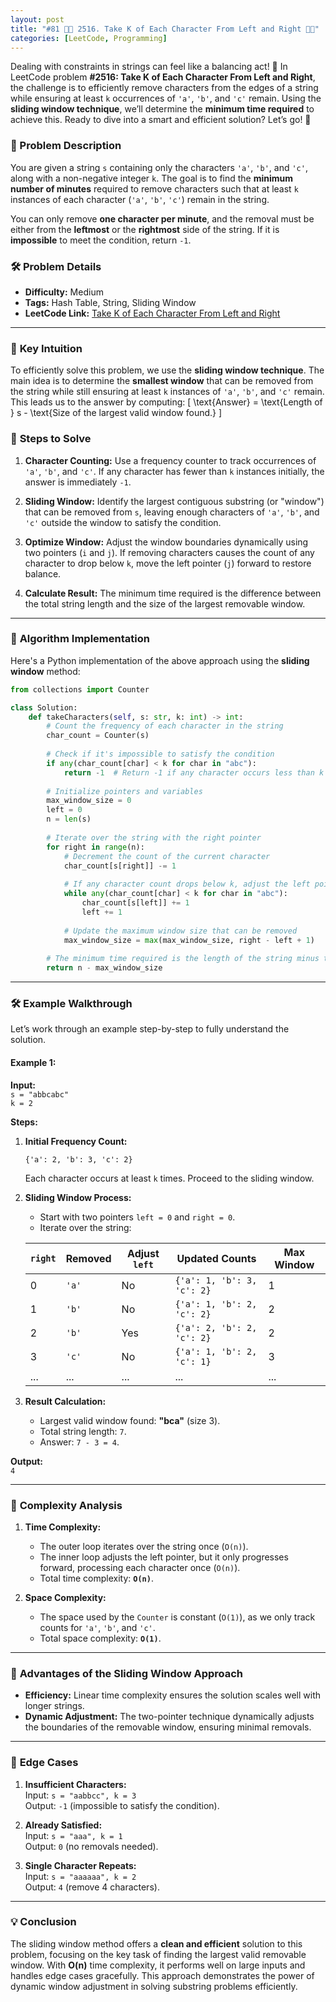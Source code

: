 ```yaml
---
layout: post  
title: "#81 📏🧮 2516. Take K of Each Character From Left and Right 🧠🚀"  
categories: [LeetCode, Programming]  
---
```


Dealing with constraints in strings can feel like a balancing act! 🧩 In LeetCode problem **#2516: Take K of Each Character From Left and Right**, the challenge is to efficiently remove characters from the edges of a string while ensuring at least `k` occurrences of `'a'`, `'b'`, and `'c'` remain. Using the **sliding window technique**, we’ll determine the **minimum time required** to achieve this. Ready to dive into a smart and efficient solution? Let’s go! 🚀


### **🚀 Problem Description**

You are given a string `s` containing only the characters `'a'`, `'b'`, and `'c'`, along with a non-negative integer `k`. The goal is to find the **minimum number of minutes** required to remove characters such that at least `k` instances of each character (`'a'`, `'b'`, `'c'`) remain in the string. 

You can only remove **one character per minute**, and the removal must be either from the **leftmost** or the **rightmost** side of the string. If it is **impossible** to meet the condition, return `-1`.

### **🛠️ Problem Details**  

- **Difficulty:** Medium  
- **Tags:** Hash Table, String, Sliding Window  
- **LeetCode Link:** [Take K of Each Character From Left and Right](https://leetcode.com/problems/take-k-of-each-character-from-left-and-right/)  

---

### 🧐 **Key Intuition**

To efficiently solve this problem, we use the **sliding window technique**. The main idea is to determine the **smallest window** that can be removed from the string while still ensuring at least `k` instances of `'a'`, `'b'`, and `'c'` remain. This leads us to the answer by computing:
\[
\text{Answer} = \text{Length of } s - \text{Size of the largest valid window found.}
\]

### 🔑 **Steps to Solve**
1. **Character Counting:** Use a frequency counter to track occurrences of `'a'`, `'b'`, and `'c'`. If any character has fewer than `k` instances initially, the answer is immediately `-1`.

2. **Sliding Window:** Identify the largest contiguous substring (or "window") that can be removed from `s`, leaving enough characters of `'a'`, `'b'`, and `'c'` outside the window to satisfy the condition.

3. **Optimize Window:** Adjust the window boundaries dynamically using two pointers (`i` and `j`). If removing characters causes the count of any character to drop below `k`, move the left pointer (`j`) forward to restore balance.

4. **Calculate Result:** The minimum time required is the difference between the total string length and the size of the largest removable window.

---

### 🔧 **Algorithm Implementation**

Here's a Python implementation of the above approach using the **sliding window** method:

```python
from collections import Counter

class Solution:
    def takeCharacters(self, s: str, k: int) -> int:
        # Count the frequency of each character in the string
        char_count = Counter(s)
        
        # Check if it's impossible to satisfy the condition
        if any(char_count[char] < k for char in "abc"):
            return -1  # Return -1 if any character occurs less than k times
        
        # Initialize pointers and variables
        max_window_size = 0
        left = 0
        n = len(s)
        
        # Iterate over the string with the right pointer
        for right in range(n):
            # Decrement the count of the current character
            char_count[s[right]] -= 1
            
            # If any character count drops below k, adjust the left pointer
            while any(char_count[char] < k for char in "abc"):
                char_count[s[left]] += 1
                left += 1
            
            # Update the maximum window size that can be removed
            max_window_size = max(max_window_size, right - left + 1)
        
        # The minimum time required is the length of the string minus the largest window
        return n - max_window_size
```

---

### 🛠 **Example Walkthrough**

Let’s work through an example step-by-step to fully understand the solution.

#### Example 1:  
**Input:**  
`s = "abbcabc"`  
`k = 2`  

**Steps:**

1. **Initial Frequency Count:**  
   ```
   {'a': 2, 'b': 3, 'c': 2}
   ```
   Each character occurs at least `k` times. Proceed to the sliding window.

2. **Sliding Window Process:**  
   - Start with two pointers `left = 0` and `right = 0`.
   - Iterate over the string:
   
   | `right` | Removed | Adjust `left` | Updated Counts           | Max Window |
   |---------|---------|---------------|--------------------------|------------|
   | 0       | `'a'`   | No            | `{'a': 1, 'b': 3, 'c': 2}` | 1          |
   | 1       | `'b'`   | No            | `{'a': 1, 'b': 2, 'c': 2}` | 2          |
   | 2       | `'b'`   | Yes           | `{'a': 2, 'b': 2, 'c': 2}` | 2          |
   | 3       | `'c'`   | No            | `{'a': 1, 'b': 2, 'c': 1}` | 3          |
   | ...     | ...     | ...           | ...                      | ...        |
   
3. **Result Calculation:**  
   - Largest valid window found: **"bca"** (size 3).  
   - Total string length: `7`.  
   - Answer: `7 - 3 = 4`.  

**Output:**  
`4`

---

### 🔬 **Complexity Analysis**

1. **Time Complexity:**  
   - The outer loop iterates over the string once (`O(n)`).
   - The inner loop adjusts the left pointer, but it only progresses forward, processing each character once (`O(n)`).
   - Total time complexity: **`O(n)`**.

2. **Space Complexity:**  
   - The space used by the `Counter` is constant (`O(1)`), as we only track counts for `'a'`, `'b'`, and `'c'`.
   - Total space complexity: **`O(1)`**.

---

### 🌟 **Advantages of the Sliding Window Approach**

- **Efficiency:** Linear time complexity ensures the solution scales well with longer strings.
- **Dynamic Adjustment:** The two-pointer technique dynamically adjusts the boundaries of the removable window, ensuring minimal removals.

---

### 🧮 **Edge Cases**

1. **Insufficient Characters:**  
   Input: `s = "aabbcc", k = 3`  
   Output: `-1` (impossible to satisfy the condition).

2. **Already Satisfied:**  
   Input: `s = "aaa", k = 1`  
   Output: `0` (no removals needed).

3. **Single Character Repeats:**  
   Input: `s = "aaaaaa", k = 2`  
   Output: `4` (remove 4 characters).

---

### 💡 **Conclusion**

The sliding window method offers a **clean and efficient** solution to this problem, focusing on the key task of finding the largest valid removable window. With **O(n)** time complexity, it performs well on large inputs and handles edge cases gracefully. This approach demonstrates the power of dynamic window adjustment in solving substring problems efficiently.
